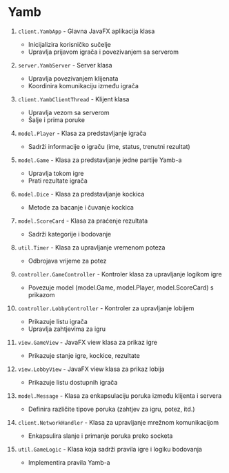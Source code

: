 # Yamb

1. `client.YambApp` - Glavna JavaFX aplikacija klasa

   - Inicijalizira korisničko sučelje
   - Upravlja prijavom igrača i povezivanjem sa serverom

2. `server.YambServer` - Server klasa

   - Upravlja povezivanjem klijenata
   - Koordinira komunikaciju između igrača

3. `client.YambClientThread` - Klijent klasa

   - Upravlja vezom sa serverom
   - Šalje i prima poruke

4. `model.Player` - Klasa za predstavljanje igrača

   - Sadrži informacije o igraču (ime, status, trenutni rezultat)

5. `model.Game` - Klasa za predstavljanje jedne partije Yamb-a

   - Upravlja tokom igre
   - Prati rezultate igrača

6. `model.Dice` - Klasa za predstavljanje kockica

   - Metode za bacanje i čuvanje kockica

7. `model.ScoreCard` - Klasa za praćenje rezultata

   - Sadrži kategorije i bodovanje

8. `util.Timer` - Klasa za upravljanje vremenom poteza

   - Odbrojava vrijeme za potez

9. `controller.GameController` - Kontroler klasa za upravljanje logikom igre

   - Povezuje model (model.Game, model.Player, model.ScoreCard) s prikazom

10. `controller.LobbyController` - Kontroler za upravljanje lobijem

    - Prikazuje listu igrača
    - Upravlja zahtjevima za igru

11. `view.GameView` - JavaFX view klasa za prikaz igre

    - Prikazuje stanje igre, kockice, rezultate

12. `view.LobbyView` - JavaFX view klasa za prikaz lobija

    - Prikazuje listu dostupnih igrača

13. `model.Message` - Klasa za enkapsulaciju poruka između klijenta i servera

    - Definira različite tipove poruka (zahtjev za igru, potez, itd.)

14. `client.NetworkHandler` - Klasa za upravljanje mrežnom komunikacijom

    - Enkapsulira slanje i primanje poruka preko socketa

15. `util.GameLogic` - Klasa koja sadrži pravila igre i logiku bodovanja
    - Implementira pravila Yamb-a
